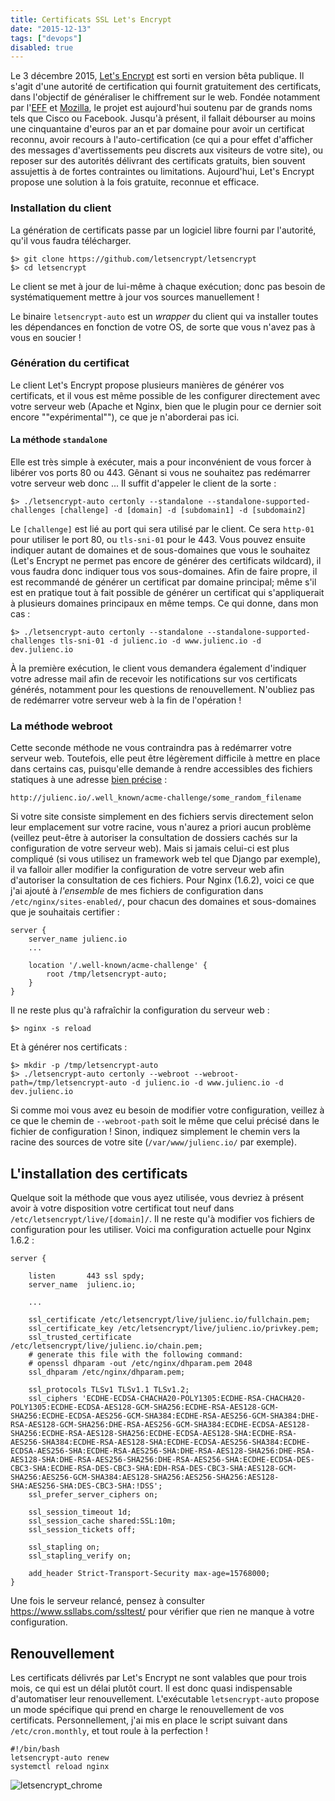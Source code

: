 ```yaml
---
title: Certificats SSL Let's Encrypt
date: "2015-12-13"
tags: ["devops"]
disabled: true
---
```


Le 3 décembre 2015, [Let's Encrypt](https://letsencrypt.org/) est sorti en version bêta publique. Il s'agit d'une autorité de certification qui fournit gratuitement des certificats, dans l'objectif de généraliser le chiffrement sur le web. Fondée notamment par l'[EFF](https://www.eff.org/) et [Mozilla](https://www.mozilla.org/), le projet est aujourd'hui soutenu par de grands noms tels que Cisco ou Facebook.
Jusqu'à présent, il fallait débourser au moins une cinquantaine d'euros par an et par domaine pour avoir un certificat reconnu, avoir recours à l'auto-certification (ce qui a pour effet d'afficher des messages d'avertissements peu discrets aux visiteurs de votre site), ou reposer sur des autorités délivrant des certificats gratuits, bien souvent assujettis à de fortes contraintes ou limitations. Aujourd'hui, Let's Encrypt propose une solution à la fois gratuite, reconnue et efficace.

### Installation du client

La génération de certificats passe par un logiciel libre fourni par l'autorité, qu'il vous faudra télécharger.

    $> git clone https://github.com/letsencrypt/letsencrypt
    $> cd letsencrypt

Le client se met à jour de lui-même à chaque exécution; donc pas besoin de systématiquement mettre à jour vos sources manuellement&nbsp;!

Le binaire `letsencrypt-auto` est un _wrapper_ du client qui va installer toutes les dépendances en fonction de votre OS, de sorte que vous n'avez pas à vous en soucier&nbsp;!

### Génération du certificat

Le client Let's Encrypt propose plusieurs manières de générer vos certificats, et il vous est même possible de les configurer directement avec votre serveur web (Apache et Nginx, bien que le plugin pour ce dernier soit encore ""expérimental""), ce que je n'aborderai pas ici.

#### La méthode `standalone`

Elle est très simple à exécuter, mais a pour inconvénient de vous forcer à libérer vos ports 80 ou 443. Gênant si vous ne souhaitez pas redémarrer votre serveur web donc ...
Il suffit d'appeler le client de la sorte :

    $> ./letsencrypt-auto certonly --standalone --standalone-supported-challenges [challenge] -d [domain] -d [subdomain1] -d [subdomain2]

Le `[challenge]` est lié au port qui sera utilisé par le client. Ce sera `http-01` pour utiliser le port 80, ou `tls-sni-01` pour le 443. Vous pouvez ensuite indiquer autant de domaines et de sous-domaines que vous le souhaitez (Let's Encrypt ne permet pas encore de générer des certificats wildcard), il vous faudra donc indiquer tous vos sous-domaines. Afin de faire propre, il est recommandé de générer un certificat par domaine principal; même s'il est en pratique tout à fait possible de générer un certificat qui s'appliquerait à plusieurs domaines principaux en même temps. Ce qui donne, dans mon cas&nbsp;:

    $> ./letsencrypt-auto certonly --standalone --standalone-supported-challenges tls-sni-01 -d julienc.io -d www.julienc.io -d dev.julienc.io

À la première exécution, le client vous demandera également d'indiquer votre adresse mail afin de recevoir les notifications sur vos certificats générés, notamment pour les questions de renouvellement.
N'oubliez pas de redémarrer votre serveur web à la fin de l'opération&nbsp;!

### La méthode webroot

Cette seconde méthode ne vous contraindra pas à redémarrer votre serveur web. Toutefois, elle peut être légèrement difficile à mettre en place dans certains cas, puisqu'elle demande à rendre accessibles des fichiers statiques à une adresse [bien précise](https://tools.ietf.org/html/rfc5785) :

    http://julienc.io/.well_known/acme-challenge/some_random_filename

Si votre site consiste simplement en des fichiers servis directement selon leur emplacement sur votre racine, vous n'aurez a priori aucun problème (veillez peut-être à autoriser la consultation de dossiers cachés sur la configuration de votre serveur web). Mais si jamais celui-ci est plus compliqué (si vous utilisez un framework web tel que Django par exemple), il va falloir aller modifier la configuration de votre serveur web afin d'autoriser la consultation de ces fichiers. Pour Nginx (1.6.2), voici ce que j'ai ajouté à _l'ensemble_ de mes fichiers de configuration dans `/etc/nginx/sites-enabled/`, pour chacun des domaines et sous-domaines que je souhaitais certifier&nbsp;:

    server {
        server_name julienc.io
        ...

        location '/.well-known/acme-challenge' {
            root /tmp/letsencrypt-auto;
        }
    }

Il ne reste plus qu'à rafraîchir la configuration du serveur web :

    $> nginx -s reload

Et à générer nos certificats :

    $> mkdir -p /tmp/letsencrypt-auto
    $> ./letsencrypt-auto certonly --webroot --webroot-path=/tmp/letsencrypt-auto -d julienc.io -d www.julienc.io -d dev.julienc.io

Si comme moi vous avez eu besoin de modifier votre configuration, veillez à ce que le chemin de `--webroot-path` soit le même que celui précisé dans le fichier de configuration&nbsp;! Sinon, indiquez simplement le chemin vers la racine des sources de votre site (`/var/www/julienc.io/` par exemple).

## L'installation des certificats

Quelque soit la méthode que vous ayez utilisée, vous devriez à présent avoir à votre disposition votre certificat tout neuf dans `/etc/letsencrypt/live/[domain]/`. Il ne reste qu'à modifier vos fichiers de configuration pour les utiliser.
Voici ma configuration actuelle pour Nginx 1.6.2 :

    server {

        listen       443 ssl spdy;
        server_name  julienc.io;

        ...

        ssl_certificate /etc/letsencrypt/live/julienc.io/fullchain.pem;
        ssl_certificate_key /etc/letsencrypt/live/julienc.io/privkey.pem;
        ssl_trusted_certificate /etc/letsencrypt/live/julienc.io/chain.pem;
        # generate this file with the following command:
        # openssl dhparam -out /etc/nginx/dhparam.pem 2048
        ssl_dhparam /etc/nginx/dhparam.pem;

        ssl_protocols TLSv1 TLSv1.1 TLSv1.2;
        ssl_ciphers 'ECDHE-ECDSA-CHACHA20-POLY1305:ECDHE-RSA-CHACHA20-POLY1305:ECDHE-ECDSA-AES128-GCM-SHA256:ECDHE-RSA-AES128-GCM-SHA256:ECDHE-ECDSA-AES256-GCM-SHA384:ECDHE-RSA-AES256-GCM-SHA384:DHE-RSA-AES128-GCM-SHA256:DHE-RSA-AES256-GCM-SHA384:ECDHE-ECDSA-AES128-SHA256:ECDHE-RSA-AES128-SHA256:ECDHE-ECDSA-AES128-SHA:ECDHE-RSA-AES256-SHA384:ECDHE-RSA-AES128-SHA:ECDHE-ECDSA-AES256-SHA384:ECDHE-ECDSA-AES256-SHA:ECDHE-RSA-AES256-SHA:DHE-RSA-AES128-SHA256:DHE-RSA-AES128-SHA:DHE-RSA-AES256-SHA256:DHE-RSA-AES256-SHA:ECDHE-ECDSA-DES-CBC3-SHA:ECDHE-RSA-DES-CBC3-SHA:EDH-RSA-DES-CBC3-SHA:AES128-GCM-SHA256:AES256-GCM-SHA384:AES128-SHA256:AES256-SHA256:AES128-SHA:AES256-SHA:DES-CBC3-SHA:!DSS';
        ssl_prefer_server_ciphers on;

        ssl_session_timeout 1d;
        ssl_session_cache shared:SSL:10m;
        ssl_session_tickets off;

        ssl_stapling on;
        ssl_stapling_verify on;

        add_header Strict-Transport-Security max-age=15768000;
    }

Une fois le serveur relancé, pensez à consulter https://www.ssllabs.com/ssltest/ pour vérifier que rien ne manque à votre configuration.

## Renouvellement

Les certificats délivrés par Let's Encrypt ne sont valables que pour trois mois, ce qui est un délai plutôt court. Il est donc quasi indispensable d'automatiser leur renouvellement. L'exécutable `letsencrypt-auto` propose un mode spécifique qui prend en charge le renouvellement de vos certificats. Personnellement, j'ai mis en place le script suivant dans `/etc/cron.monthly`, et tout roule à la perfection&nbsp;!

    #!/bin/bash
    letsencrypt-auto renew
    systemctl reload nginx

![letsencrypt_chrome](/static/images/articles/letsencrypt_chrome.png)
